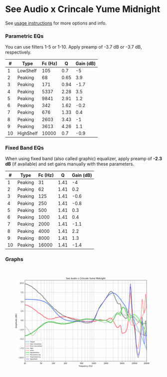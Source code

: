 # See Audio x Crincale Yume Midnight
See [usage instructions](https://github.com/jaakkopasanen/AutoEq#usage) for more options and info.

### Parametric EQs
You can use filters 1-5 or 1-10. Apply preamp of -3.7 dB or -3.7 dB, respectively.

|   # | Type      |   Fc (Hz) |    Q |   Gain (dB) |
|-----|-----------|-----------|------|-------------|
|   1 | LowShelf  |       105 | 0.7  |        -5   |
|   2 | Peaking   |        68 | 0.65 |         3.9 |
|   3 | Peaking   |       171 | 0.94 |        -1.7 |
|   4 | Peaking   |      5337 | 2.28 |         3.5 |
|   5 | Peaking   |      9841 | 2.91 |         1.2 |
|   6 | Peaking   |       342 | 1.62 |        -0.2 |
|   7 | Peaking   |       676 | 1.33 |         0.4 |
|   8 | Peaking   |      2603 | 3.43 |        -1   |
|   9 | Peaking   |      3613 | 4.26 |         1.1 |
|  10 | HighShelf |     10000 | 0.7  |        -0.9 |

### Fixed Band EQs
When using fixed band (also called graphic) equalizer, apply preamp of **-2.3 dB** (if available) and set gains manually with these parameters.

|   # | Type    |   Fc (Hz) |    Q |   Gain (dB) |
|-----|---------|-----------|------|-------------|
|   1 | Peaking |        31 | 1.41 |        -4   |
|   2 | Peaking |        62 | 1.41 |         0.2 |
|   3 | Peaking |       125 | 1.41 |        -0.6 |
|   4 | Peaking |       250 | 1.41 |        -0.8 |
|   5 | Peaking |       500 | 1.41 |         0.3 |
|   6 | Peaking |      1000 | 1.41 |         0.4 |
|   7 | Peaking |      2000 | 1.41 |        -1.1 |
|   8 | Peaking |      4000 | 1.41 |         2.2 |
|   9 | Peaking |      8000 | 1.41 |         1.3 |
|  10 | Peaking |     16000 | 1.41 |        -1.4 |

### Graphs
![](./See%20Audio%20x%20Crincale%20Yume%20Midnight.png)
